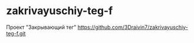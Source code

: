 # zakrivayuschiy-teg-f
Проект "Закрывающий тег"
https://github.com/3Draivin7/zakrivayuschiy-teg-f.git
